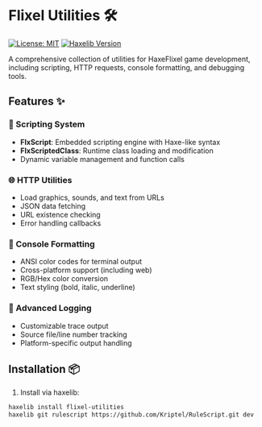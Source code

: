 # Flixel Utilities 🛠️

[![License: MIT](https://img.shields.io/badge/License-MIT-yellow.svg)](https://opensource.org/licenses/MIT)
[![Haxelib Version](https://img.shields.io/badge/haxelib-1.0.0-orange.svg)](https://lib.haxe.org/p/flixel-utilities)

A comprehensive collection of utilities for HaxeFlixel game development, including scripting, HTTP requests, console formatting, and debugging tools.

## Features ✨

### 🧩 Scripting System
- **FlxScript**: Embedded scripting engine with Haxe-like syntax
- **FlxScriptedClass**: Runtime class loading and modification
- Dynamic variable management and function calls

### 🌐 HTTP Utilities
- Load graphics, sounds, and text from URLs
- JSON data fetching
- URL existence checking
- Error handling callbacks

### 🎨 Console Formatting
- ANSI color codes for terminal output
- Cross-platform support (including web)
- RGB/Hex color conversion
- Text styling (bold, italic, underline)

### 📝 Advanced Logging
- Customizable trace output
- Source file/line number tracking
- Platform-specific output handling

## Installation 📦

1. Install via haxelib:
```bash
haxelib install flixel-utilities
haxelib git rulescript https://github.com/Kriptel/RuleScript.git dev
